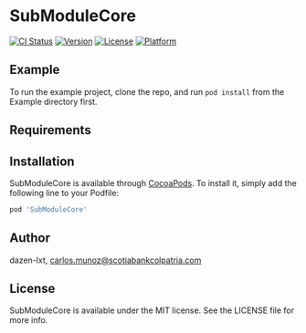 # SubModuleCore

[![CI Status](https://img.shields.io/travis/dazen-lxt/SubModuleCore.svg?style=flat)](https://travis-ci.org/dazen-lxt/SubModuleCore)
[![Version](https://img.shields.io/cocoapods/v/SubModuleCore.svg?style=flat)](https://cocoapods.org/pods/SubModuleCore)
[![License](https://img.shields.io/cocoapods/l/SubModuleCore.svg?style=flat)](https://cocoapods.org/pods/SubModuleCore)
[![Platform](https://img.shields.io/cocoapods/p/SubModuleCore.svg?style=flat)](https://cocoapods.org/pods/SubModuleCore)

## Example

To run the example project, clone the repo, and run `pod install` from the Example directory first.

## Requirements

## Installation

SubModuleCore is available through [CocoaPods](https://cocoapods.org). To install
it, simply add the following line to your Podfile:

```ruby
pod 'SubModuleCore'
```

## Author

dazen-lxt, carlos.munoz@scotiabankcolpatria.com

## License

SubModuleCore is available under the MIT license. See the LICENSE file for more info.
